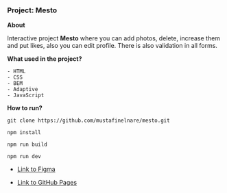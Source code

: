 ### Project: Mesto

**About**

Interactive project **Mesto** where you can add photos, delete, increase them and put likes, also you can edit profile. There is also validation in all forms.

**What used in the project?**

```
- HTML
- CSS
- BEM
- Adaptive
- JavaScript
```

**How to run?**

```
git clone https://github.com/mustafinelnare/mesto.git
```

```
npm install
```

```
npm run build
```

```
npm run dev
```

- [Link to Figma](<https://www.figma.com/file/Uolgj4zyImuek71ihHgboP/Sprint-4---12-(Yandex-Practicum)?type=design&node-id=0%3A1&t=CqADX8S65Y8p1Do4-1>)

- [Link to GitHub Pages](https://mustafinelnare.github.io/mesto/index.html)
